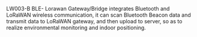 LW003-B BLE- Lorawan Gateway/Bridge integrates Bluetooth and LoRaWAN wireless communication, it can scan Bluetooth Beacon data and transmit data to LoRaWAN gateway, and then upload to server, so as to realize environmental monitoring and indoor positioning.
